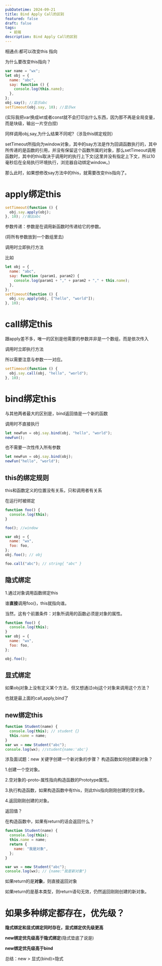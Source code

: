 ```yaml
---
pubDatetime: 2024-09-21
title: Bind Apply Call的区别
featured: false
draft: false
tags:
  - 前端
description: Bind Apply Call的区别
---
```


相通点:都可以改变this 指向

为什么要改变this指向？

```javascript
var name = "wx";
let obj = {
  name: "abc",
  say: function () {
    console.log(this.name);
  },
};
obj.say(); //显示abc
setTimeout(obj.say, 10); //显示wx
```

(实际我把var换成let或者const就不会打印出什么东西，因为那不再是全局变量，而是块级，输出一片空白捏)

同样调用obj,say,为什么结果不同呢?（涉及this绑定规则）

setTimeout所指向为window对象，其中的say方法是作为回调函数执行的，其中所传递的是函数的引用，并没有保留这个函数所属的对象，那么setTimeout调用函数时，其中的this取决于调用时的执行上下文(这里并没有指定上下文，所以10毫秒后在全局执行环境执行，浏览器自动绑定window。)

那么此时，如果想修改say方法中的this，就需要改变this指向了。

# apply绑定this

```javascript
setTimeout(function () {
  obj.say.apply(obj);
}, 10); //输出abc
```

参数传递：参数是在调用新函数时传递给它的参数。

(将所有参数放到一个数组里去)

调用时立即执行方法

比如

```javascript
let obj = {
  name: "abc",
  say: function (param1, param2) {
    console.log(param1 + "," + param2 + "," + this.name);
  },
};
setTimeout(function () {
  obj.say.apply(obj, ["hello", "world"]);
}, 10);
```

# call绑定this

跟apply差不多，唯一的区别是他需要的参数并非是一个数组，而是依次传入

调用时立即执行方法

所以需要注意与参数一一对应。

```javascript
setTimeout(function () {
  obj.say.call(obj, "hello", "world");
}, 10);
```

# bind绑定this

与其他两者最大的区别是，bind返回值是一个新的函数

调用时不直接执行

```javascript
let newFun = obj.say.bind(obj, "hello", "world");
newFun();
```

也不需要一次性传入所有参数

```javascript
let newFun = obj.say.bind(obj);
newFun("hello", "world");
```

## this的绑定规则

this和函数定义的位置没有关系，只和调用者有关系

在运行时被绑定

```javascript
function foo() {
  console.log(this);
}

foo(); //window

var obj = {
  name: "wx",
  foo: foo,
};
obj.foo(); // obj

foo.call("abc"); // string{ "abc" }
```

## 隐式绑定

1.通过对象调用函数绑定this

谁**直接**调用foo()，this就指向谁。

当然，这有个前置条件：对象所调用的函数必须是对象的属性。

```javascript
function foo() {
  console.log(this);
}
var obj = {
  name: "wx",
  foo: foo,
};

obj.foo();
```

## 显式绑定

如果obj对象上没有定义某个方法，但又想通过obj这个对象来调用这个方法？

也就是最上面的call,apply,bind了

## new绑定this

```javascript
function Student(name) {
  console.log(this); // student {}
  this.name = name;
}
var wx = new Student("abc");
console.log(wx); //student{name:'abc'}
```

涉及面试题：new 关键字创建一个新对象的步骤？ 构造函数如何创建新对象？

1.创建一个空对象。

2.空对象的-proto-属性指向构造函数的Prototype属性。

3.执行构造函数，如果构造函数中有this，则此this指向刚刚创建的空对象。

4.返回刚刚创建的对象。

返回值？

在构造函数中，如果有return的话会返回什么？

```javascript
function Student(name) {
  console.log(this);
  this.name = name;
  return {
    name: "我是对象",
  };
}

var wx = new Student("abc");
console.log(wx); // {name:"我是新对象"}
```

如果return的是**对象**，则直接返回对象

如果return的是基本类型，则return语句无效，仍然返回刚刚创建的新对象。

# 如果多种绑定都存在，优先级？

**隐式绑定和显式绑定同时存在，显式绑定优先级更高**

**new绑定优先级高于隐式绑定**(隐式垫底了说是)

**new绑定优先级高于bind**

总结：new > 显式(bind)>隐式
